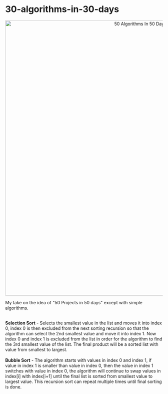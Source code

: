 # 30-algorithms-in-30-days
<p align="center">
<img width="878" alt="50 Algorithms In 50 Days.png" alt="my banner"> </p>

My take on the idea of "50 Projects in 50 days" except with simple algorithms.<br/><br/>

**Selection Sort** - Selects the smallest value in the list and moves it into index 0, index 0 is then excluded from the next sorting recursion so that the algorithm can select the 2nd smallest value and move it into index 1. Now index 0 and index 1 is excluded from the list in order for the algorithm to find the 3rd smallest value of the list. The final product will be a sorted list with value from smallest to largest. <br/><br/>
**Bubble Sort** - The algorithm starts with values in index 0 and index 1, if value in index 1 is smaller than value in index 0, then the value in index 1 switches with value in index 0, the algorithm will continue to swap values in index[i] with index[i+1] until the final list is sorted from smallest value to largest value. This recursion sort can repeat multiple times until final sorting is done.
